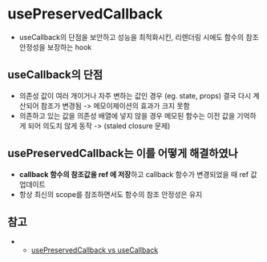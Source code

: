 # usePreservedCallback

- useCallback의 단점을 보안하고 성능을 최적화시킨, 리렌더링 시에도 함수의 참조 안정성을 보장하는 hook

## useCallback의 단점

- 의존성 값이 여러 개이거나 자주 변하는 값인 경우 (eg. state, props) 결국 다시 계산되어 참조가 변경됨 -> 메모이제이션의 효과가 크지 못함
- 의존하고 있는 값을 의존성 배열에 넣지 않을 경우 메모된 함수는 이전 값을 기억하게 되어 의도치 않게 동작 -> (staled closure 문제)

## usePreservedCallback는 이를 어떻게 해결하였나

- **callback 함수의 참조값을 ref 에 저장**하고 callback 함수가 변경되었을 때 ref 값 업데이트
- 항상 최신의 scope를 참조하면서도 함수의 참조 안정성은 유지

## 참고

- - [usePreservedCallback vs useCallback](https://velog.io/@wns450/React%EC%9D%98-useCallback-%EC%B5%9C%EC%A0%81%ED%99%94%ED%95%9C-%EC%BB%A4%EC%8A%A4%ED%85%80-%ED%9B%85-usePreservedCallback)
